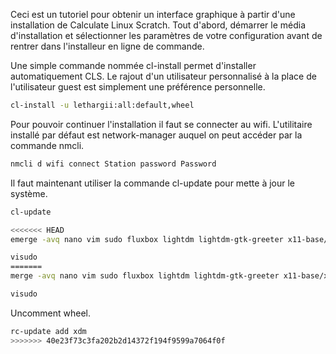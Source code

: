 Ceci est un tutoriel pour obtenir un interface graphique à partir d'une installation de Calculate Linux Scratch.
Tout d'abord, démarrer le média d'installation et sélectionner les paramètres de votre configuration avant de rentrer dans l'installeur en ligne de commande.

Une simple commande nommée cl-install permet d'installer automatiquement CLS. Le rajout d'un utilisateur personnalisé à la place de l'utilisateur guest est simplement une préférence personnelle.
```bash
cl-install -u lethargii:all:default,wheel
```
Pour pouvoir continuer l'installation il faut se connecter au wifi. L'utilitaire installé par défaut est network-manager auquel on peut accéder par la commande nmcli.
```bash
nmcli d wifi connect Station password Password
```
Il faut maintenant utiliser la commande cl-update pour mette à jour le système.
```bash
cl-update
```
```bash
<<<<<<< HEAD
emerge -avq nano vim sudo fluxbox lightdm lightdm-gtk-greeter x11-base/xorg
```
```bash
visudo
=======
merge -avq nano vim sudo fluxbox lightdm lightdm-gtk-greeter x11-base/xorg
```
```bash
visudo
```
Uncomment wheel.
```bash
rc-update add xdm
>>>>>>> 40e23f73c3fa202b2d14372f194f9599a7064f0f
```